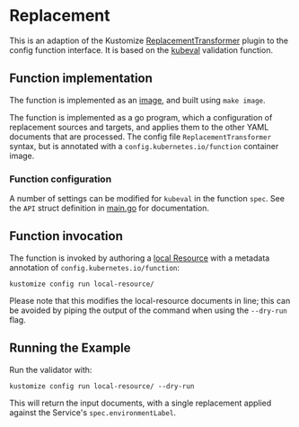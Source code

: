# Replacement

This is an adaption of the Kustomize
[ReplacementTransformer](https://github.com/kubernetes-sigs/kustomize/tree/master/plugin/someteam.example.com/v1/replacementtransformer)
plugin to the config function interface.
It is based on the 
[kubeval](https://github.com/kubernetes-sigs/kustomize/tree/master/functions/examples/validator-kubeval) validation function.


## Function implementation

The function is implemented as an [image](image), and built using `make image`.

The function is implemented as a go program, which a configuration of
replacement sources and targets, and applies them to the other YAML
documents that are processed. The config file  `ReplacementTransformer` syntax,
but is annotated with a `config.kubernetes.io/function` container image.

### Function configuration

A number of settings can be modified for `kubeval` in the function `spec`. See
the `API` struct definition in [main.go](image/main.go) for documentation.

## Function invocation

The function is invoked by authoring a [local Resource](local-resource)
with a metadata annotation of `config.kubernetes.io/function`:

    kustomize config run local-resource/

Please note that this modifies the local-resource documents in line; this can
be avoided by piping the output of the command when using the `--dry-run` flag.

## Running the Example

Run the validator with:

    kustomize config run local-resource/ --dry-run

This will return the input documents, with a single replacement applied
against the Service's `spec.environmentLabel`.


